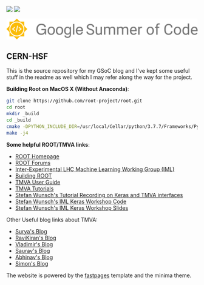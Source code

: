 ![](https://github.com/AnirudhDagar/gsoc/workflows/CI/badge.svg) 
![](https://github.com/AnirudhDagar/gsoc/workflows/GH-Pages%20Status/badge.svg)

![](images/GSoC-logo-homepage.svg)

## CERN-HSF
This is the source repository for my GSoC blog and I've kept some useful stuff in the readme as well which I may refer along the way for the project.

**Building Root on MacOS X (Without Anaconda)**:
```bash
git clone https://github.com/root-project/root.git
cd root
mkdir _build
cd _build
cmake -DPYTHON_INCLUDE_DIR=/usr/local/Cellar/python/3.7.7/Frameworks/Python.framework/Versions/3.7/include/python3.7m -DPYTHON_EXECUTABLE=/usr/local/opt/python/libexec/bin/python -DINTERFACE_PYTHON=ON ..
make -j4
```

**Some helpful ROOT/TMVA links**:

* [ROOT Homepage](https://root.cern.ch/)
* [ROOT Forums](https://root-forum.cern.ch/)
* [Inter-Experimental LHC Machine Learning Working Group (IML)](https://iml.web.cern.ch/)
* [Building ROOT](https://root.cern/building-root)
* [TMVA User Guide](https://root.cern.ch/download/doc/tmva/TMVAUsersGuide.pdf)
* [TMVA Tutorials](https://github.com/lmoneta/tmva-tutorial)
* [Stefan Wunsch's Tutorial Recording on Keras and TMVA interfaces](https://cds.cern.ch/record/2256883?ln=en)
* [Stefan Wunsch's IML Keras Workshop Code](https://github.com/stwunsch/iml_keras_workshop)
* [Stefan Wunsch's IML Keras Workshop Slides](https://indico.cern.ch/event/595059/contributions/2522193/attachments/1430921/2197986/slides_iml_keras_workshop.pdf)

Other Useful blog links about TMVA:
* [Surya's Blog](https://surya2191997.github.io/)
* [RaviKiran's Blog](https://www.sravikiran.com/GSOC18/)
* [Vladimir's Blog](https://ilievskiv.github.io/blog/2017-05-05-gsoc-start/)
* [Saurav's Blog](https://sshekh.github.io/blog/gsoc/index)
* [Abhinav's Blog](https://amoudgl.github.io/blog/gsoc-conclusion/)
* [Simon's Blog](http://simonpf.github.io/gsoc/)


The website is powered by the [fastpages](https://github.com/fastai/fastpages) template and the minima theme.

